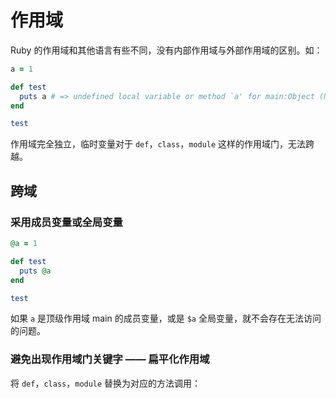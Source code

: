 # 作用域

Ruby 的作用域和其他语言有些不同，没有内部作用域与外部作用域的区别。如：

```ruby
a = 1

def test
  puts a # => undefined local variable or method `a' for main:Object (NameError)
end

test
```

作用域完全独立，临时变量对于 `def`，`class`，`module` 这样的作用域门，无法跨越。

## 跨域

### 采用成员变量或全局变量

```ruby
@a = 1

def test
  puts @a
end

test
```

如果 `a` 是顶级作用域 main 的成员变量，或是 `$a` 全局变量，就不会存在无法访问的问题。

### 避免出现作用域门关键字 —— 扁平化作用域

将 `def`，`class`，`module` 替换为对应的方法调用：

```ruby
```
